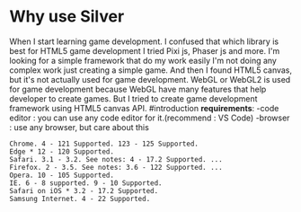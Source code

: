 # Why use Silver

When I start learning game development. I confused that which library is best for HTML5 game development I tried Pixi js, Phaser js and more. I'm looking for a simple framework that do my work easily I'm not doing any complex work just creating a simple game. And then I found HTML5 canvas, but it's not actually used for game development. WebGL or WebGL2 is used for game development because WebGL have many features that help developer to create games. But I tried to create game development framework using HTML5 canvas API.
#introduction
**requirements**:
-code editor : you can use any code editor for it.(recommend : VS Code)
-browser : use any browser, but care about this
```
Chrome. 4 - 121 Supported. 123 - 125 Supported.
Edge * 12 - 120 Supported.
Safari. 3.1 - 3.2. See notes: 4 - 17.2 Supported. ...
Firefox. 2 - 3.5. See notes: 3.6 - 122 Supported. ...
Opera. 10 - 105 Supported.
IE. 6 - 8 supported. 9 - 10 Supported.
Safari on iOS * 3.2 - 17.2 Supported.
Samsung Internet. 4 - 22 Supported.
```

